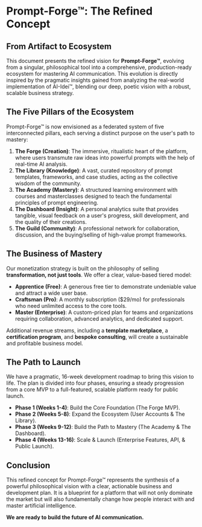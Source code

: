 # Prompt-Forge™: The Refined Concept

## From Artifact to Ecosystem

This document presents the refined vision for **Prompt-Forge™**, evolving from a singular, philosophical tool into a comprehensive, production-ready ecosystem for mastering AI communication. This evolution is directly inspired by the pragmatic insights gained from analyzing the real-world implementation of AI-Idei™, blending our deep, poetic vision with a robust, scalable business strategy.

## The Five Pillars of the Ecosystem

Prompt-Forge™ is now envisioned as a federated system of five interconnected pillars, each serving a distinct purpose on the user's path to mastery:

1.  **The Forge (Creation)**: The immersive, ritualistic heart of the platform, where users transmute raw ideas into powerful prompts with the help of real-time AI analysis.
2.  **The Library (Knowledge)**: A vast, curated repository of prompt templates, frameworks, and case studies, acting as the collective wisdom of the community.
3.  **The Academy (Mastery)**: A structured learning environment with courses and masterclasses designed to teach the fundamental principles of prompt engineering.
4.  **The Dashboard (Insight)**: A personal analytics suite that provides tangible, visual feedback on a user's progress, skill development, and the quality of their creations.
5.  **The Guild (Community)**: A professional network for collaboration, discussion, and the buying/selling of high-value prompt frameworks.

## The Business of Mastery

Our monetization strategy is built on the philosophy of selling **transformation, not just tools**. We offer a clear, value-based tiered model:

-   **Apprentice (Free)**: A generous free tier to demonstrate undeniable value and attract a wide user base.
-   **Craftsman (Pro)**: A monthly subscription ($29/mo) for professionals who need unlimited access to the core tools.
-   **Master (Enterprise)**: A custom-priced plan for teams and organizations requiring collaboration, advanced analytics, and dedicated support.

Additional revenue streams, including a **template marketplace**, a **certification program**, and **bespoke consulting**, will create a sustainable and profitable business model.

## The Path to Launch

We have a pragmatic, 16-week development roadmap to bring this vision to life. The plan is divided into four phases, ensuring a steady progression from a core MVP to a full-featured, scalable platform ready for public launch.

-   **Phase 1 (Weeks 1-4)**: Build the Core Foundation (The Forge MVP).
-   **Phase 2 (Weeks 5-8)**: Expand the Ecosystem (User Accounts & The Library).
-   **Phase 3 (Weeks 9-12)**: Build the Path to Mastery (The Academy & The Dashboard).
-   **Phase 4 (Weeks 13-16)**: Scale & Launch (Enterprise Features, API, & Public Launch).

## Conclusion

This refined concept for Prompt-Forge™ represents the synthesis of a powerful philosophical vision with a clear, actionable business and development plan. It is a blueprint for a platform that will not only dominate the market but will also fundamentally change how people interact with and master artificial intelligence.

**We are ready to build the future of AI communication.**
